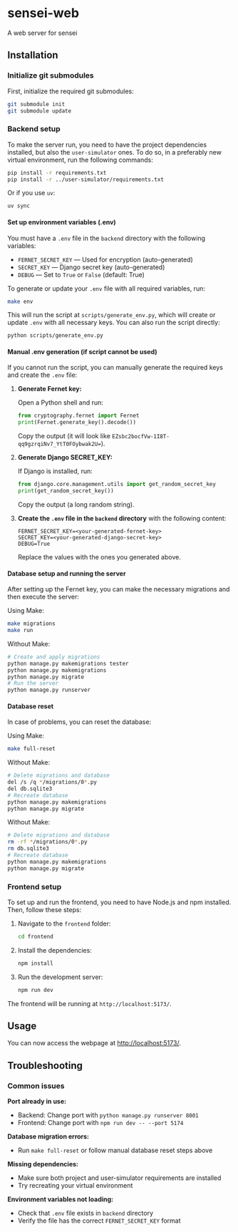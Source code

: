 # sensei-web

A web server for sensei

## Installation

### Initialize git submodules

First, initialize the required git submodules:

```bash
git submodule init
git submodule update
```

### Backend setup

To make the server run, you need to have the project dependencies installed, but also the `user-simulator` ones. To do so, in a preferably new virtual environment, run the following commands:

```bash
pip install -r requirements.txt
pip install -r ../user-simulator/requirements.txt
```

Or if you use `uv`:

```bash
uv sync
```

#### Set up environment variables (.env)

You must have a `.env` file in the `backend` directory with the following variables:

- `FERNET_SECRET_KEY` — Used for encryption (auto-generated)
- `SECRET_KEY` — Django secret key (auto-generated)
- `DEBUG` — Set to `True` or `False` (default: True)

To generate or update your `.env` file with all required variables, run:

```bash
make env
```

This will run the script at `scripts/generate_env.py`, which will create or update `.env` with all necessary keys. You can also run the script directly:

```bash
python scripts/generate_env.py
```

#### Manual .env generation (if script cannot be used)

If you cannot run the script, you can manually generate the required keys and create the `.env` file:

1. **Generate Fernet key:**

   Open a Python shell and run:
   ```python
   from cryptography.fernet import Fernet
   print(Fernet.generate_key().decode())
   ```
   Copy the output (it will look like `EZsbc2bocfVw-1I8T-qq9gzrqiNv7_YtT0FOybwak2U=`).

2. **Generate Django SECRET_KEY:**

   If Django is installed, run:
   ```python
   from django.core.management.utils import get_random_secret_key
   print(get_random_secret_key())
   ```
   Copy the output (a long random string).

3. **Create the `.env` file in the `backend` directory** with the following content:
   ```env
   FERNET_SECRET_KEY=<your-generated-fernet-key>
   SECRET_KEY=<your-generated-django-secret-key>
   DEBUG=True
   ```
   Replace the values with the ones you generated above.

#### Database setup and running the server

After setting up the Fernet key, you can make the necessary migrations and then execute the server:

Using Make:

```bash
make migrations
make run
```

Without Make:

```bash
# Create and apply migrations
python manage.py makemigrations tester
python manage.py makemigrations
python manage.py migrate
# Run the server
python manage.py runserver
```

#### Database reset

In case of problems, you can reset the database:

Using Make:

```bash
make full-reset
```

Without Make:

```bash
# Delete migrations and database
del /s /q */migrations/0*.py
del db.sqlite3
# Recreate database
python manage.py makemigrations
python manage.py migrate
```

Without Make:

```bash
# Delete migrations and database
rm -rf */migrations/0*.py
rm db.sqlite3
# Recreate database
python manage.py makemigrations
python manage.py migrate
```

### Frontend setup

To set up and run the frontend, you need to have Node.js and npm installed. Then, follow these steps:

1. Navigate to the `frontend` folder:

   ```bash
   cd frontend
   ```

2. Install the dependencies:

   ```bash
   npm install
   ```

3. Run the development server:

   ```bash
   npm run dev
   ```

The frontend will be running at `http://localhost:5173/`.

## Usage

You can now access the webpage at [http://localhost:5173/](http://localhost:5173/).

## Troubleshooting

### Common issues

**Port already in use:**

- Backend: Change port with `python manage.py runserver 8001`
- Frontend: Change port with `npm run dev -- --port 5174`

**Database migration errors:**

- Run `make full-reset` or follow manual database reset steps above

**Missing dependencies:**

- Make sure both project and user-simulator requirements are installed
- Try recreating your virtual environment

**Environment variables not loading:**

- Check that `.env` file exists in `backend` directory
- Verify the file has the correct `FERNET_SECRET_KEY` format
